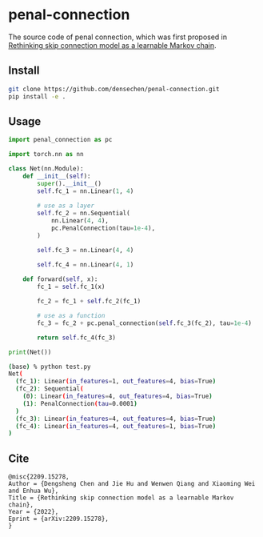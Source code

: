 # penal-connection
The source code of penal connection, which was first proposed in [Rethinking skip connection model as a learnable Markov chain](https://arxiv.org/pdf/2209.15278.pdf).

## Install

```bash
git clone https://github.com/densechen/penal-connection.git
pip install -e .
```

## Usage

```python
import penal_connection as pc

import torch.nn as nn

class Net(nn.Module):
    def __init__(self):
        super().__init__()
        self.fc_1 = nn.Linear(1, 4)
        
        # use as a layer
        self.fc_2 = nn.Sequential(
            nn.Linear(4, 4),
            pc.PenalConnection(tau=1e-4),
        )

        self.fc_3 = nn.Linear(4, 4)

        self.fc_4 = nn.Linear(4, 1)
    
    def forward(self, x):
        fc_1 = self.fc_1(x)

        fc_2 = fc_1 + self.fc_2(fc_1)

        # use as a function
        fc_3 = fc_2 + pc.penal_connection(self.fc_3(fc_2), tau=1e-4)

        return self.fc_4(fc_3)

print(Net())


```

```bash
(base) % python test.py 
Net(
  (fc_1): Linear(in_features=1, out_features=4, bias=True)
  (fc_2): Sequential(
    (0): Linear(in_features=4, out_features=4, bias=True)
    (1): PenalConnection(tau=0.0001)
  )
  (fc_3): Linear(in_features=4, out_features=4, bias=True)
  (fc_4): Linear(in_features=4, out_features=1, bias=True)
)
```

## Cite

```
@misc{2209.15278,
Author = {Dengsheng Chen and Jie Hu and Wenwen Qiang and Xiaoming Wei and Enhua Wu},
Title = {Rethinking skip connection model as a learnable Markov chain},
Year = {2022},
Eprint = {arXiv:2209.15278},
}
```
